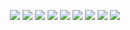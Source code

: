 <p align="center">
  <a href="https://suicides.tech/"><img src="https://rule34.xxx/counter/1.gif"></a>
  <a href="https://suicides.tech/"><img src="https://rule34.xxx/counter/2.gif"></a>
  <a href="https://suicides.tech/"><img src="https://rule34.xxx/counter/3.gif"></a>
  <a href="https://suicides.tech/"><img src="https://rule34.xxx/counter/4.gif"></a>
  <a href="https://suicides.tech/"><img src="https://rule34.xxx/counter/5.gif"></a>
  <a href="https://suicides.tech/"><img src="https://rule34.xxx/counter/6.gif"></a>
  <a href="https://suicides.tech/"><img src="https://rule34.xxx/counter/7.gif"></a>
  <a href="https://suicides.tech/"><img src="https://rule34.xxx/counter/8.gif"></a>
  <a href="https://suicides.tech/"><img src="https://rule34.xxx/counter/9.gif"></a>
</p>
